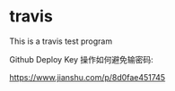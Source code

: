 # travis
This is a travis test program

Github Deploy Key 操作如何避免输密码:

https://www.jianshu.com/p/8d0fae451745
